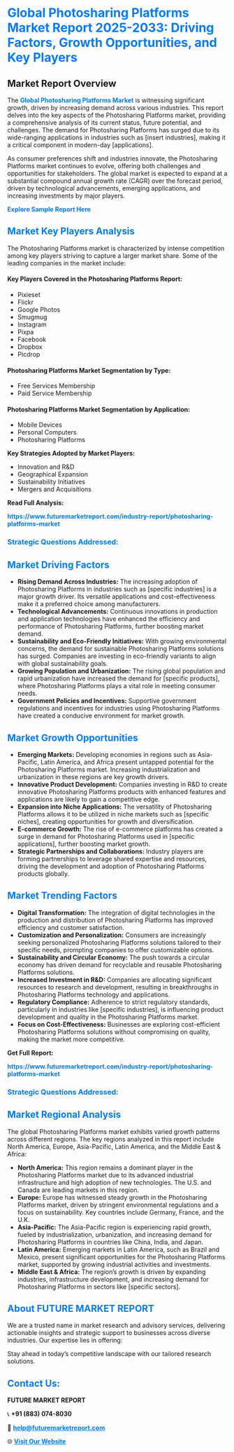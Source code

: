 <h1 style="color: #007BFF;">Global Photosharing Platforms Market Report 2025-2033: Driving Factors, Growth Opportunities, and Key Players</h1>

<section id="overview">
<h2>Market Report Overview</h2>
<p>The <a href="https://www.futuremarketreport.com/industry-report/photosharing-platforms-market" style="color: #007BFF; text-decoration: none;"><strong>Global Photosharing Platforms Market</strong></a> is witnessing significant growth, driven by increasing demand across various industries. This report delves into the key aspects of the Photosharing Platforms market, providing a comprehensive analysis of its current status, future potential, and challenges. The demand for Photosharing Platforms has surged due to its wide-ranging applications in industries such as [insert industries], making it a critical component in modern-day [applications].</p>
<p>As consumer preferences shift and industries innovate, the Photosharing Platforms market continues to evolve, offering both challenges and opportunities for stakeholders. The global market is expected to expand at a substantial compound annual growth rate (CAGR) over the forecast period, driven by technological advancements, emerging applications, and increasing investments by major players.</p>
</section>

<section id="overview">
<p><a href="https://www.futuremarketreport.com/request-sample/reportId=120310" style="color: #007BFF; text-decoration: none;"><strong>Explore Sample Report Here</strong></a></p>
</section>

<section id="key-players">
<h2 style="color: #007BFF;">Market Key Players Analysis</h2>
<p>The Photosharing Platforms market is characterized by intense competition among key players striving to capture a larger market share. Some of the leading companies in the market include:</p>
<h4>Key Players Covered in the Photosharing Platforms Report:</h4>
<ul><li>Pixieset</li><li>Flickr</li><li>Google Photos</li><li>Smugmug</li><li>Instagram</li><li>Pixpa</li><li>Facebook</li><li>Dropbox</li><li>Picdrop</li></ul>
<h4>Photosharing Platforms Market Segmentation by Type:</h4>
<ul><li>Free Services Membership</li><li>Paid Service Membership</li></ul>

<h4>Photosharing Platforms Market Segmentation by Application:</h4>
<ul><li>Mobile Devices</li><li>Personal Computers</li><li>Photosharing Platforms</li></ul>
<p><strong>Key Strategies Adopted by Market Players:</strong></p>
<ul>
<li>Innovation and R&D</li>
<li>Geographical Expansion</li>
<li>Sustainability Initiatives</li>
<li>Mergers and Acquisitions</li>
</ul>
</section>

<section>
<p><strong>Read Full Analysis: </strong></p><a href="https://www.futuremarketreport.com/industry-report/photosharing-platforms-market" style="color: #007BFF; text-decoration: none;"><strong>https://www.futuremarketreport.com/industry-report/photosharing-platforms-market</strong></a>
<h3 style="color: #007BFF;">Strategic Questions Addressed:</h3>
</section>

<section id="driving-factors">
<h2 style="color: #007BFF;">Market Driving Factors</h2>
<ul>
<li><strong>Rising Demand Across Industries:</strong> The increasing adoption of Photosharing Platforms in industries such as [specific industries] is a major growth driver. Its versatile applications and cost-effectiveness make it a preferred choice among manufacturers.</li>
<li><strong>Technological Advancements:</strong> Continuous innovations in production and application technologies have enhanced the efficiency and performance of Photosharing Platforms, further boosting market demand.</li>
<li><strong>Sustainability and Eco-Friendly Initiatives:</strong> With growing environmental concerns, the demand for sustainable Photosharing Platforms solutions has surged. Companies are investing in eco-friendly variants to align with global sustainability goals.</li>
<li><strong>Growing Population and Urbanization:</strong> The rising global population and rapid urbanization have increased the demand for [specific products], where Photosharing Platforms plays a vital role in meeting consumer needs.</li>
<li><strong>Government Policies and Incentives:</strong> Supportive government regulations and incentives for industries using Photosharing Platforms have created a conducive environment for market growth.</li>
</ul>
</section>

<section id="growth-opportunities">
<h2 style="color: #007BFF;">Market Growth Opportunities</h2>
<ul>
<li><strong>Emerging Markets:</strong> Developing economies in regions such as Asia-Pacific, Latin America, and Africa present untapped potential for the Photosharing Platforms market. Increasing industrialization and urbanization in these regions are key growth drivers.</li>
<li><strong>Innovative Product Development:</strong> Companies investing in R&D to create innovative Photosharing Platforms products with enhanced features and applications are likely to gain a competitive edge.</li>
<li><strong>Expansion into Niche Applications:</strong> The versatility of Photosharing Platforms allows it to be utilized in niche markets such as [specific niches], creating opportunities for growth and diversification.</li>
<li><strong>E-commerce Growth:</strong> The rise of e-commerce platforms has created a surge in demand for Photosharing Platforms used in [specific applications], further boosting market growth.</li>
<li><strong>Strategic Partnerships and Collaborations:</strong> Industry players are forming partnerships to leverage shared expertise and resources, driving the development and adoption of Photosharing Platforms products globally.</li>
</ul>
</section>

<section id="trending-factors">
<h2 style="color: #007BFF;">Market Trending Factors</h2>
<ul>
<li><strong>Digital Transformation:</strong> The integration of digital technologies in the production and distribution of Photosharing Platforms has improved efficiency and customer satisfaction.</li>
<li><strong>Customization and Personalization:</strong> Consumers are increasingly seeking personalized Photosharing Platforms solutions tailored to their specific needs, prompting companies to offer customizable options.</li>
<li><strong>Sustainability and Circular Economy:</strong> The push towards a circular economy has driven demand for recyclable and reusable Photosharing Platforms solutions.</li>
<li><strong>Increased Investment in R&D:</strong> Companies are allocating significant resources to research and development, resulting in breakthroughs in Photosharing Platforms technology and applications.</li>
<li><strong>Regulatory Compliance:</strong> Adherence to strict regulatory standards, particularly in industries like [specific industries], is influencing product development and quality in the Photosharing Platforms market.</li>
<li><strong>Focus on Cost-Effectiveness:</strong> Businesses are exploring cost-efficient Photosharing Platforms solutions without compromising on quality, making the market more competitive.</li>
</ul>
</section>

<section>
<p><strong>Get Full Report: </strong></p><a href="https://www.futuremarketreport.com/industry-report/photosharing-platforms-market" style="color: #007BFF; text-decoration: none;"><strong>https://www.futuremarketreport.com/industry-report/photosharing-platforms-market</strong></a>
<h3 style="color: #007BFF;">Strategic Questions Addressed:</h3>
</section>


<section id="regional-analysis">
<h2 style="color: #007BFF;">Market Regional Analysis</h2>
<p>The global Photosharing Platforms market exhibits varied growth patterns across different regions. The key regions analyzed in this report include North America, Europe, Asia-Pacific, Latin America, and the Middle East & Africa:</p>
<ul>
<li><strong>North America:</strong> This region remains a dominant player in the Photosharing Platforms market due to its advanced industrial infrastructure and high adoption of new technologies. The U.S. and Canada are leading markets in this region.</li>
<li><strong>Europe:</strong> Europe has witnessed steady growth in the Photosharing Platforms market, driven by stringent environmental regulations and a focus on sustainability. Key countries include Germany, France, and the U.K.</li>
<li><strong>Asia-Pacific:</strong> The Asia-Pacific region is experiencing rapid growth, fueled by industrialization, urbanization, and increasing demand for Photosharing Platforms in countries like China, India, and Japan.</li>
<li><strong>Latin America:</strong> Emerging markets in Latin America, such as Brazil and Mexico, present significant opportunities for the Photosharing Platforms market, supported by growing industrial activities and investments.</li>
<li><strong>Middle East & Africa:</strong> The region’s growth is driven by expanding industries, infrastructure development, and increasing demand for Photosharing Platforms in sectors like [specific sectors].</li>
</ul>
</section>

<footer>
<h2 style="color: #007BFF;">About FUTURE MARKET REPORT</h2>
<p>We are a trusted name in market research and advisory services, delivering actionable insights and strategic support to businesses across diverse industries. Our expertise lies in offering:</p>

<p>Stay ahead in today’s competitive landscape with our tailored research solutions.</p>

<h2 style="color: #007BFF;">Contact Us:</h2>
<p><strong>FUTURE MARKET REPORT</strong></p>
<p>📞 <strong>+91 (883) 074-8030</strong></p>
<p>📧 <strong><a href="mailto:help@futuremarketreport.com" style="color: #007BFF;">help@futuremarketreport.com</a></strong></p>
<p>🌐 <strong><a href="https://www.futuremarketreport.com/" style="color: #007BFF;">Visit Our Website</a></strong></p>
</footer>